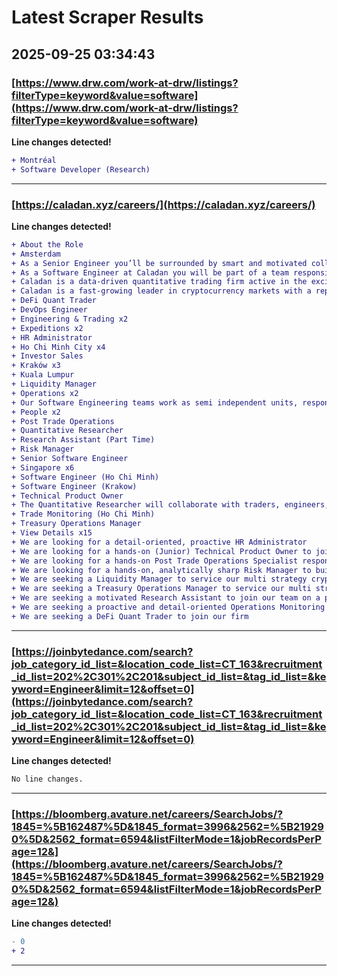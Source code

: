 # Latest Scraper Results

## 2025-09-25 03:34:43

### [https://www.drw.com/work-at-drw/listings?filterType=keyword&value=software](https://www.drw.com/work-at-drw/listings?filterType=keyword&value=software)

**Line changes detected!**

```diff
+ Montréal
+ Software Developer (Research)
```

---
### [https://caladan.xyz/careers/](https://caladan.xyz/careers/)

**Line changes detected!**

```diff
+ About the Role
+ Amsterdam
+ As a Senior Engineer you’ll be surrounded by smart and motivated colleagues with complimentary skillsets, offering a great platform for you to contribute ideas, commit code and help the team achieve tangible results
+ As a Software Engineer at Caladan you will be part of a team responsible for owning a business area or application end to end
+ Caladan is a data-driven quantitative trading firm active in the exciting and emerging field of digital assets
+ Caladan is a fast-growing leader in cryptocurrency markets with a reputation for cutting-edge technology and innovative strategies
+ DeFi Quant Trader
+ DevOps Engineer
+ Engineering & Trading x2
+ Expeditions x2
+ HR Administrator
+ Ho Chi Minh City x4
+ Investor Sales
+ Kraków x3
+ Kuala Lumpur
+ Liquidity Manager
+ Operations x2
+ Our Software Engineering teams work as semi independent units, responsible for owning a business area or application end to end
+ People x2
+ Post Trade Operations
+ Quantitative Researcher
+ Research Assistant (Part Time)
+ Risk Manager
+ Senior Software Engineer
+ Singapore x6
+ Software Engineer (Ho Chi Minh)
+ Software Engineer (Krakow)
+ Technical Product Owner
+ The Quantitative Researcher will collaborate with traders, engineers, and other stakeholders to drive profitable, data-informed trading strategies in both CeFi and DeFi markets
+ Trade Monitoring (Ho Chi Minh)
+ Treasury Operations Manager
+ View Details x15
+ We are looking for a detail-oriented, proactive HR Administrator
+ We are looking for a hands-on (Junior) Technical Product Owner to join our Back/Middle Office team
+ We are looking for a hands-on Post Trade Operations Specialist responsible for executing and monitoring crypto and fiat settlements, running daily reconciliations, and resolving exceptions
+ We are looking for a hands-on, analytically sharp Risk Manager to build the foundational risk capabilities of our trading firm
+ We are seeking a Liquidity Manager to service our multi strategy crypto trading business
+ We are seeking a Treasury Operations Manager to service our multi strategy crypto trading business
+ We are seeking a motivated Research Assistant to join our team on a part-time basis, the workload will be variable but also can also be flexible to your situation
+ We are seeking a proactive and detail-oriented Operations Monitoring & Support Specialist to join our dynamic team
+ We are seeking a DeFi Quant Trader to join our firm
```

---
### [https://joinbytedance.com/search?job_category_id_list=&location_code_list=CT_163&recruitment_id_list=202%2C301%2C201&subject_id_list=&tag_id_list=&keyword=Engineer&limit=12&offset=0](https://joinbytedance.com/search?job_category_id_list=&location_code_list=CT_163&recruitment_id_list=202%2C301%2C201&subject_id_list=&tag_id_list=&keyword=Engineer&limit=12&offset=0)

**Line changes detected!**

```diff
No line changes.
```

---
### [https://bloomberg.avature.net/careers/SearchJobs/?1845=%5B162487%5D&1845_format=3996&2562=%5B219290%5D&2562_format=6594&listFilterMode=1&jobRecordsPerPage=12&](https://bloomberg.avature.net/careers/SearchJobs/?1845=%5B162487%5D&1845_format=3996&2562=%5B219290%5D&2562_format=6594&listFilterMode=1&jobRecordsPerPage=12&)

**Line changes detected!**

```diff
- 0
+ 2
```

---
